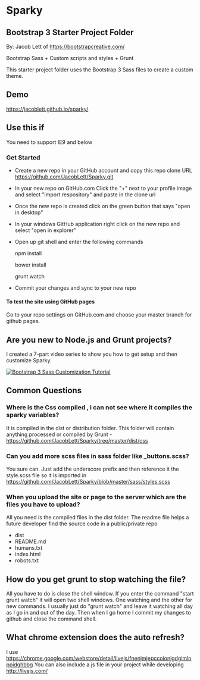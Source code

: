 # Sparky

## Bootstrap 3 Starter Project Folder
By: Jacob Lett of https://bootstrapcreative.com/

Bootstrap Sass + Custom scripts and styles + Grunt 

This starter project folder uses the Bootstrap 3 Sass files to create a custom theme. 

## Demo
https://jacoblett.github.io/sparky/

## Use this if
You need to support IE9 and below

### Get Started

- Create a new repo in your GitHub account and copy this repo clone URL https://github.com/JacobLett/Sparky.git

- In your new repo on GitHub.com Click the "+" next to your profile image and select "import respository" and paste in the clone url

- Once the new repo is created click on the green button that says "open in desktop"

- In your windows GitHub application right click on the new repo and select "open in explorer"

- Open up git shell and enter the following commands

    npm install

    bower install

    grunt watch

- Commit your changes and sync to your new repo

#### To test the site using GitHub pages
Go to your repo settings on GitHub.com and choose your master branch for github pages.

## Are you new to Node.js and Grunt projects?
I created a 7-part video series to show you how to get setup and then customize Sparky.

[![Bootstrap 3 Sass Customization Tutorial](http://img.youtube.com/vi/hJV-4rhjK4Q/0.jpg)](https://www.youtube.com/watch?v=FsIPmDe-3KU&lc=z13owlkayn3iyfeqw04cg1yzan2dsjnbec0)

## Common Questions

### Where is the Css compiled , i can not see where it compiles the sparky variables?
It is compiled in the dist or distribution folder. This folder will contain anything processed or compiled by Grunt - https://github.com/JacobLett/Sparky/tree/master/dist/css

### Can you add more scss files in sass folder like _buttons.scss?
You sure can. Just add the underscore prefix and then reference it the style.scss file so it is imported in https://github.com/JacobLett/Sparky/blob/master/sass/styles.scss

### When you upload the site or page to the server which are the files you have to upload?
All you need is the compiled files in the dist folder. The readme file helps a future developer find the source code in a public/private repo

- dist
- README.md
- humans.txt
- index.html
- robots.txt

## How do you get grunt to stop watching the file?
All you have to do is close the shell window. If you enter the command "start grunt watch" it will open two shell windows. One watching and the other for new commands. I usually just do "grunt watch" and leave it watching all day as I go in and out of the day. Then when I go home I commit my changes to github and close the command shell.

## What chrome extension does the auto refresh?
I use https://chrome.google.com/webstore/detail/livejs/fnenjmjepccoionjgdgimlnppidghbbg
You can also include a js file in your project while developing http://livejs.com/
